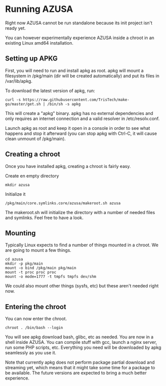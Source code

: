 # Running AZUSA

Right now AZUSA cannot be run standalone because its init project isn't ready yet.

You can however experimentally experience AZUSA inside a chroot in an existing Linux amd64 installation.

## Setting up APKG

First, you will need to run and install apkg as root. apkg will mount a filesystem in /pkg/main (dir will be created automatically) and put its files in /var/lib/apkg.

To download the latest version of apkg, run:

	curl -s https://raw.githubusercontent.com/TrisTech/make-go/master/get.sh | /bin/sh -s apkg

This will create a "apkg" binary. apkg has no external dependencies and only requires an internet connection and a valid resolver in /etc/resolv.conf.

Launch apkg as root and keep it open in a console in order to see what happens and stop it afterward (you can stop apkg with Ctrl-C, it will cause clean unmount of /pkg/main).

## Creating a chroot

Once you have installed apkg, creating a chroot is fairly easy.

Create en empty directory

	mkdir azusa

Initialize it

	/pkg/main/core.symlinks.core/azusa/makeroot.sh azusa

The makeroot.sh will initialize the directory with a number of needed files and symlinks. Feel free to have a look.

## Mounting

Typically Linux expects to find a number of things mounted in a chroot. We are going to mount a few things.

	cd azusa
	mkdir -p pkg/main
	mount -o bind /pkg/main pkg/main
	mount -t proc proc proc
	mount -o mode=1777 -t tmpfs tmpfs dev/shm

We could also mount other things (sysfs, etc) but these aren't needed right now.

## Entering the chroot

You can now enter the chroot.

	chroot . /bin/bash --login

You will see apkg download bash, glibc, etc as needed. You are now in a shell inside AZUSA. You can compile stuff with gcc, launch a nginx server, run some PHP scripts, etc. Everything you need will be downloaded by apkg seamlessly as you use it.

Note that currently apkg does not perform package partial download and streaming yet, which means that it might take some time for a package to be available. The future versions are expected to bring a much better experience.
